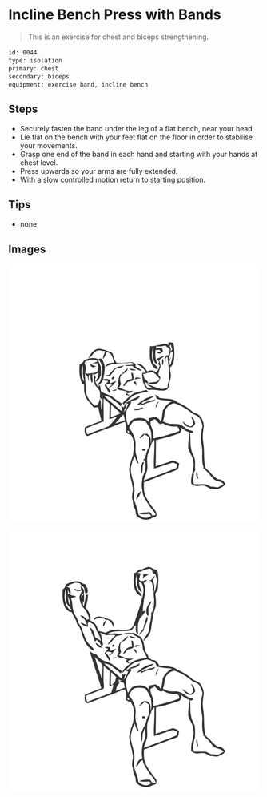 # Incline Bench Press with Bands
> This is an exercise for chest and biceps strengthening.

``` 
id: 0044 
type: isolation 
primary: chest 
secondary: biceps 
equipment: exercise band, incline bench 
``` 

## Steps

 - Securely fasten the band under the leg of a flat bench, near your head.
 - Lie flat on the bench with your feet flat on the floor in order to stabilise your movements.
 - Grasp one end of the band in each hand and starting with your hands at chest level.
 - Press upwards so your arms are fully extended.
 - With a slow controlled motion return to starting position.

## Tips

 - none

## Images

![](../svg/0044-relaxation.svg)

![](../svg/0044-tension.svg)
